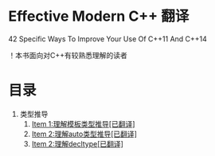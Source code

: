 # Effective Modern C++ 翻译
42 Specific Ways To Improve Your Use Of C++11 And C++14

！本书面向对C++有较熟悉理解的读者

# 目录

1. 类型推导
	1. [Item 1:理解模板类型推导[已翻译]](https://github.com/racaljk/EffectiveModernCppChinese/blob/master/item1.md)
	2. [Item 2:理解auto类型推导[已翻译]](https://github.com/racaljk/EffectiveModernCppChinese/blob/master/item2.md)
	3. [Item 2:理解decltype[已翻译]](https://github.com/racaljk/EffectiveModernCppChinese/blob/master/item3.md)